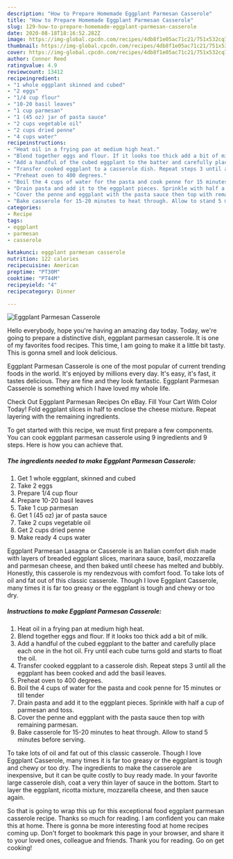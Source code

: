 ```yaml
---
description: "How to Prepare Homemade Eggplant Parmesan Casserole"
title: "How to Prepare Homemade Eggplant Parmesan Casserole"
slug: 129-how-to-prepare-homemade-eggplant-parmesan-casserole
date: 2020-08-18T18:16:52.282Z
image: https://img-global.cpcdn.com/recipes/4db8f1e05ac71c21/751x532cq70/eggplant-parmesan-casserole-recipe-main-photo.jpg
thumbnail: https://img-global.cpcdn.com/recipes/4db8f1e05ac71c21/751x532cq70/eggplant-parmesan-casserole-recipe-main-photo.jpg
cover: https://img-global.cpcdn.com/recipes/4db8f1e05ac71c21/751x532cq70/eggplant-parmesan-casserole-recipe-main-photo.jpg
author: Connor Reed
ratingvalue: 4.9
reviewcount: 13412
recipeingredient:
- "1 whole eggplant skinned and cubed"
- "2 eggs"
- "1/4 cup flour"
- "10-20 basil leaves"
- "1 cup parmesan"
- "1 (45 oz) jar of pasta sauce"
- "2 cups vegetable oil"
- "2 cups dried penne"
- "4 cups water"
recipeinstructions:
- "Heat oil in a frying pan at medium high heat."
- "Blend together eggs and flour. If it looks too thick add a bit of milk."
- "Add a handful of the cubed eggplant to the batter and carefully place each one in the hot oil. Fry until each cube turns gold and starts to float the oil."
- "Transfer cooked eggplant to a casserole dish. Repeat steps 3 until all the eggplant has been cooked and add the basil leaves."
- "Preheat oven to 400 degrees."
- "Boil the 4 cups of water for the pasta and cook penne for 15 minutes or till tender"
- "Drain pasta and add it to the eggplant pieces. Sprinkle with half a cup of parmesan and toss."
- "Cover the penne and eggplant with the pasta sauce then top with remaining parmesan."
- "Bake casserole for 15-20 minutes to heat through. Allow to stand 5 minutes before serving."
categories:
- Recipe
tags:
- eggplant
- parmesan
- casserole

katakunci: eggplant parmesan casserole 
nutrition: 122 calories
recipecuisine: American
preptime: "PT30M"
cooktime: "PT44M"
recipeyield: "4"
recipecategory: Dinner

---
```



![Eggplant Parmesan Casserole](https://img-global.cpcdn.com/recipes/4db8f1e05ac71c21/751x532cq70/eggplant-parmesan-casserole-recipe-main-photo.jpg)

Hello everybody, hope you're having an amazing day today. Today, we're going to prepare a distinctive dish, eggplant parmesan casserole. It is one of my favorites food recipes. This time, I am going to make it a little bit tasty. This is gonna smell and look delicious.

Eggplant Parmesan Casserole is one of the most popular of current trending foods in the world. It's enjoyed by millions every day. It's easy, it's fast, it tastes delicious. They are fine and they look fantastic. Eggplant Parmesan Casserole is something which I have loved my whole life.

Check Out Eggplant Parmesan Recipes On eBay. Fill Your Cart With Color Today! Fold eggplant slices in half to enclose the cheese mixture. Repeat layering with the remaining ingredients.


To get started with this recipe, we must first prepare a few components. You can cook eggplant parmesan casserole using 9 ingredients and 9 steps. Here is how you can achieve that.

<!--inarticleads1-->

##### The ingredients needed to make Eggplant Parmesan Casserole:

1. Get 1 whole eggplant, skinned and cubed
1. Take 2 eggs
1. Prepare 1/4 cup flour
1. Prepare 10-20 basil leaves
1. Take 1 cup parmesan
1. Get 1 (45 oz) jar of pasta sauce
1. Take 2 cups vegetable oil
1. Get 2 cups dried penne
1. Make ready 4 cups water


Eggplant Parmesan Lasagna or Casserole is an Italian comfort dish made with layers of breaded eggplant slices, marinara sauce, basil, mozzarella and parmesan cheese, and then baked until cheese has melted and bubbly. Honestly, this casserole is my rendezvous with comfort food. To take lots of oil and fat out of this classic casserole. Though I love Eggplant Casserole, many times it is far too greasy or the eggplant is tough and chewy or too dry. 

<!--inarticleads2-->

##### Instructions to make Eggplant Parmesan Casserole:

1. Heat oil in a frying pan at medium high heat.
1. Blend together eggs and flour. If it looks too thick add a bit of milk.
1. Add a handful of the cubed eggplant to the batter and carefully place each one in the hot oil. Fry until each cube turns gold and starts to float the oil.
1. Transfer cooked eggplant to a casserole dish. Repeat steps 3 until all the eggplant has been cooked and add the basil leaves.
1. Preheat oven to 400 degrees.
1. Boil the 4 cups of water for the pasta and cook penne for 15 minutes or till tender
1. Drain pasta and add it to the eggplant pieces. Sprinkle with half a cup of parmesan and toss.
1. Cover the penne and eggplant with the pasta sauce then top with remaining parmesan.
1. Bake casserole for 15-20 minutes to heat through. Allow to stand 5 minutes before serving.


To take lots of oil and fat out of this classic casserole. Though I love Eggplant Casserole, many times it is far too greasy or the eggplant is tough and chewy or too dry. The ingredients to make the casserole are inexpensive, but it can be quite costly to buy ready made. In your favorite large casserole dish, coat a very thin layer of sauce in the bottom. Start to layer the eggplant, ricotta mixture, mozzarella cheese, and then sauce again. 

So that is going to wrap this up for this exceptional food eggplant parmesan casserole recipe. Thanks so much for reading. I am confident you can make this at home. There is gonna be more interesting food at home recipes coming up. Don't forget to bookmark this page in your browser, and share it to your loved ones, colleague and friends. Thank you for reading. Go on get cooking!
